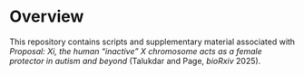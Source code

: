 # Overview
This repository contains scripts and supplementary material associated with _Proposal: Xi, the human “inactive” X chromosome acts as a female protector in autism and beyond_ (Talukdar and Page, _bioRxiv_ 2025). 
